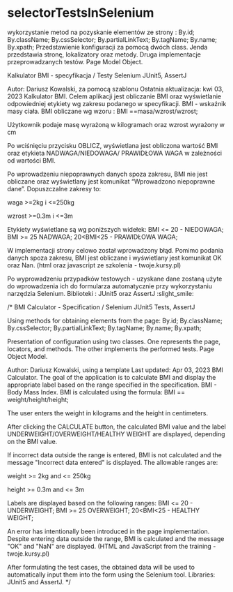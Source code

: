 # selectorTestsInSelenium
wykorzystanie metod na pozyskanie elementów ze strony :
By.id; By.className; By.cssSelector; By.partialLinkText; By.tagName; By.name; By.xpath; 
Przedstawienie konfiguracji za pomocą dwóch class. Jenda przedstawia stronę, lokalizatory oraz metody. Druga implementacje przeprowadzanych testów. Page Model Object.

Kalkulator BMI - specyfikacja / Testy Selenium JUnit5, AssertJ


Autor: Dariusz Kowalski, 
za pomocą szablonu
Ostatnia aktualizacja: kwi 03, 2023
Kalkulator BMI. Celem aplikacji jest obliczanie BMI oraz wyświetlanie odpowiedniej etykiety wg zakresu podanego w specyfikacji. BMI - wskaźnik masy ciała. BMI obliczane wg wzoru : BMI ==masa/wzrost/wzrost;

Użytkownik podaje masę wyrażoną w kilogramach oraz wzrost wyrażony w cm

Po wciśnięciu przycisku OBLICZ, wyświetlana jest obliczona wartość BMI oraz etykieta NADWAGA/NIEDOWAGA/ PRAWIDŁOWA WAGA w zależności od wartości BMI.

Po wprowadzeniu niepoprawnych danych spoza zakresu, BMI nie jest obliczane oraz wyświetlany jest komunikat “Wprowadzono niepoprawne dane”. Dopuszczalne zakresy to:

waga >=2kg i <=250kg

wzrost >=0.3m i <=3m

Etykiety wyświetlane są wg poniższych widełek: BMI <= 20 - NIEDOWAGA; BMI >= 25 NADWAGA; 20<BMI<25 - PRAWIDŁOWA WAGA;

W implementacji strony celowo został wprowadzony błąd. Pomimo podania danych spoza zakresu, BMI jest obliczane i wyświetlany jest komunikat OK oraz Nan. (html oraz javascript ze szkolenia - twoje.kursy.pl)

 

Po wyprowadzeniu przypadków testowych - uzyskane dane zostaną użyte do wprowadzenia ich do formularza automatycznie przy wykorzystaniu narzędzia Selenium. Biblioteki : JUnit5 oraz AssertJ :slight_smile: 

/*
BMI Calculator - Specification / Selenium JUnit5 Tests, AssertJ

Using methods for obtaining elements from the page:
By.id; By.className; By.cssSelector; By.partialLinkText; By.tagName; By.name; By.xpath;

Presentation of configuration using two classes. One represents the page, locators, and methods. The other implements the performed tests. Page Object Model.

Author: Dariusz Kowalski,
using a template
Last updated: Apr 03, 2023
BMI Calculator. The goal of the application is to calculate BMI and display the appropriate label based on the range specified in the specification. BMI - Body Mass Index. BMI is calculated using the formula: BMI == weight/height/height;

The user enters the weight in kilograms and the height in centimeters.

After clicking the CALCULATE button, the calculated BMI value and the label UNDERWEIGHT/OVERWEIGHT/HEALTHY WEIGHT are displayed, depending on the BMI value.

If incorrect data outside the range is entered, BMI is not calculated and the message "Incorrect data entered" is displayed. The allowable ranges are:

weight >= 2kg and <= 250kg

height >= 0.3m and <= 3m

Labels are displayed based on the following ranges: BMI <= 20 - UNDERWEIGHT; BMI >= 25 OVERWEIGHT; 20<BMI<25 - HEALTHY WEIGHT;

An error has intentionally been introduced in the page implementation. Despite entering data outside the range, BMI is calculated and the message "OK" and "NaN" are displayed. (HTML and JavaScript from the training - twoje.kursy.pl)

After formulating the test cases, the obtained data will be used to automatically input them into the form using the Selenium tool. Libraries: JUnit5 and AssertJ.
*/
